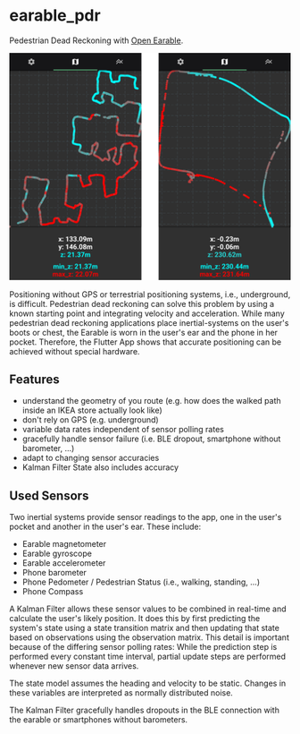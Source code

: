 # earable_pdr
Pedestrian Dead Reckoning with [Open Earable](https://open-earable.teco.edu).

![walking around a block](./images/example.png)

Positioning without GPS or terrestrial positioning systems, i.e., underground, is difficult.
Pedestrian dead reckoning can solve this problem by using a known starting point and integrating velocity and acceleration.
While many pedestrian dead reckoning applications place inertial-systems on the user's boots or chest, the Earable is worn in the user's ear and the phone in her pocket.
Therefore, the Flutter App shows that accurate positioning can be achieved without special hardware.

## Features
- understand the geometry of you route (e.g. how does the walked path inside an IKEA store actually look like)
- don't rely on GPS (e.g. underground)
- variable data rates independent of sensor polling rates
- gracefully handle sensor failure (i.e. BLE dropout, smartphone without barometer, ...)
- adapt to changing sensor accuracies
- Kalman Filter State also includes accuracy

## Used Sensors

Two inertial systems provide sensor readings to the app, one in the user's pocket and another in the user's ear.
These include:
- Earable magnetometer
- Earable gyroscope
- Earable accelerometer
- Phone barometer
- Phone Pedometer / Pedestrian Status (i.e., walking, standing, ...)
- Phone Compass

A Kalman Filter allows these sensor values to be combined in real-time and calculate the user's likely position.
It does this by first predicting the system's state using a state transition matrix and then updating that state based on observations using the observation matrix.
This detail is important because of the differing sensor polling rates:
While the prediction step is performed every constant time interval, partial update steps are performed whenever new sensor data arrives.

The state model assumes the heading and velocity to be static.
Changes in these variables are interpreted as normally distributed noise.

The Kalman Filter gracefully handles dropouts in the BLE connection with the earable or smartphones without barometers.
